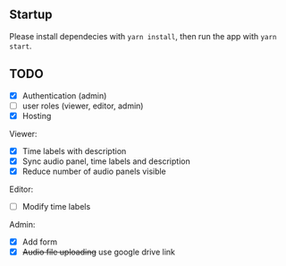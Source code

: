 ## Startup
Please install dependecies with `yarn install`,
then run the app with `yarn start`.

## TODO

- [x] Authentication (admin)
- [ ] user roles (viewer, editor, admin)
- [x] Hosting

Viewer:
- [x] Time labels with description
- [x] Sync audio panel, time labels and description
- [x] Reduce number of audio panels visible

Editor:
- [ ] Modify time labels

Admin:
- [x] Add form
- [x] ~~Audio file uploading~~ use google drive link